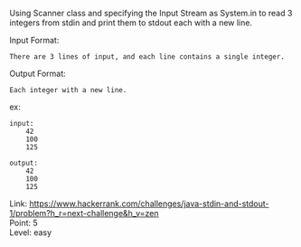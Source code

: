 Using Scanner class and specifying the Input Stream as System.in to read 3 integers from stdin and print them to stdout each with a new line.

Input Format:

	There are 3 lines of input, and each line contains a single integer.

Output Format:

	Each integer with a new line.

ex:

	input:
		42
		100
		125

	output:
		42
		100
		125

Link: https://www.hackerrank.com/challenges/java-stdin-and-stdout-1/problem?h_r=next-challenge&h_v=zen<br />
Point: 5<br />
Level: easy